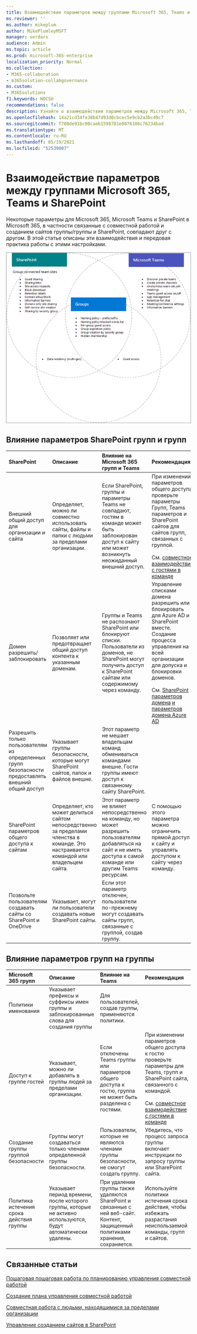 ```yaml
---
title: Взаимодействие параметров между группами Microsoft 365, Teams и SharePoint
ms.reviewer: ''
ms.author: mikeplum
author: MikePlumleyMSFT
manager: serdars
audience: Admin
ms.topic: article
ms.prod: microsoft-365-enterprise
localization_priority: Normal
ms.collection:
- M365-collaboration
- m365solution-collabgovernance
ms.custom:
- M365solutions
f1.keywords: NOCSH
recommendations: false
description: Узнайте о взаимодействии параметров между Microsoft 365, Teams и SharePoint
ms.openlocfilehash: 14a21cd34fe38b47d93d0cbcec5e9cb2a3bc49c7
ms.sourcegitcommit: f780de91bc00caeb1598781e0076106c76234bad
ms.translationtype: MT
ms.contentlocale: ru-RU
ms.lasthandoff: 05/19/2021
ms.locfileid: "52539087"
---
```

# <a name="settings-interactions-between-microsoft-365-groups-teams-and-sharepoint"></a>Взаимодействие параметров между группами Microsoft 365, Teams и SharePoint

Некоторые параметры для Microsoft 365, Microsoft Teams и SharePoint в Microsoft 365, в частности связанные с совместной работой и созданием сайтов группы/группы и SharePoint, совпадают друг с другом. В этой статье описаны эти взаимодействия и передовая практика работы с этими настройками.

![Схема venn функций SharePoint, Teams и групп](../media/teams-groups-sharepoint-venn.png)

## <a name="the-effects-of-sharepoint-settings-on-groups-and-teams"></a>Влияние параметров SharePoint групп и групп

|SharePoint|Описание|Влияние на Microsoft 365 групп и Teams|Рекомендация|
|:-----------------|:----------|:---------------------------------------|:-------------|
|Внешний общий доступ для организации и сайта|Определяет, можно ли совместно использовать сайты, файлы и папки с людьми за пределами организации.|Если SharePoint, группы и параметры Teams не совпадают, гостям в команде может быть заблокирован доступ к сайту или может возникнуть неожиданный внешний доступ.|При изменении параметров общего доступа проверьте параметры Групп, Teams параметров и SharePoint сайтов для сайтов групп, связанных с группой.<br><br> См. [совместное взаимодействие с гостями в команде](./collaborate-as-team.md)|
|Домен разрешить/заблокировать|Позволяет или предотвращает общий доступ контента к указанным доменам.|Группы и Teams не распознают SharePoint или блокируют списки. Пользователи из доменов, не SharePoint могут получить доступ к SharePoint сайтам или содержимому через команду.|Управление списками домена разрешить или блокировать для Azure AD и SharePoint вместе. Создание процесса управления на всей организации для допуска и блокировки доменов.<br><br>См. [SharePoint параметров домена](/sharepoint/restricted-domains-sharing) [и параметров домена Azure AD](/azure/active-directory/b2b/allow-deny-list)|
|Разрешить только пользователям из определенных групп безопасности предоставлять внешний общий доступ|Указывает группы безопасности, которые могут SharePoint сайтов, папок и файлов внешне.|Этот параметр не мешает владельцам команд обмениваться командами внешне. Гости группы имеют доступ к связанному сайту SharePoint.||
|SharePoint параметров общего доступа к сайтам|Определяет, кто может делиться сайтом непосредственно за пределами членства в команде. Это настраивается командой или владельцем сайта.|Этот параметр не влияет непосредственно на команду, но может разрешить пользователям добавляться на сайт и не иметь доступа к самой команде или другим Teams ресурсам.|С помощью этого параметра можно ограничить прямой доступ к сайту и управлять доступом к сайту через команду.|
|Позвольте пользователям создавать сайты со SharePoint и OneDrive|Указывает, могут ли пользователи создавать новые SharePoint сайты.|Если этот параметр отключен, пользователи по-прежнему могут создавать сайты групп, связанные с группой, создав группу.||

## <a name="the-effects-of-groups-settings-on-teams"></a>Влияние параметров групп на группы

|Microsoft 365 групп|Описание|Влияние на Teams|Рекомендация|
|:---------------------------|:----------|:--------------|:-------------|
|Политики именования|Указывает префиксы и суффиксы имен группы и заблокированные слова для создания группы|Для пользователей, создав группы, применяются политики.||
|Доступ к группе гостей|Указывает, можно ли добавлять в группы людей за пределами организации.|Если отключены Teams группы или параметров общего доступа к гостю, группа не может быть разделена с гостями.|При изменении параметров общего доступа к гостю проверьте параметры для Teams, групп и SharePoint сайта, связанного с командой.<br><br> См. [совместное взаимодействие с гостями в команде](./collaborate-as-team.md)|
|Создание группы группой безопасности|Группы могут создаваться только членами определенной группы безопасности.|Пользователи, которые не являются членами группы безопасности, не смогут создать группу.|Убедитесь, что процесс запроса группы включает инструкции по запросу группы или SharePoint сайта.|
|Политика истечения срока действия группы|Указывает период времени, после которого группы, которые не активно используются, будут автоматически удалены.|При удалении группы также удаляются SharePoint и связанные с ней веб-сайт. Контент, защищенный политиками хранения, сохраняется.|Используйте политики истечения срока действия, чтобы избежать разрастания неиспользаемой команды, групп и сайтов.|

## <a name="related-topics"></a>Связанные статьи

[Пошаговая пошаговая работа по планированию управления совместной работой](collaboration-governance-overview.md#collaboration-governance-planning-step-by-step)

[Создание плана управления совместной работой](collaboration-governance-first.md)

[Совместная работа с людьми, находящимися за пределами организации](./collaborate-with-people-outside-your-organization.md)

[Управление созданием сайтов в SharePoint](/sharepoint/manage-site-creation)